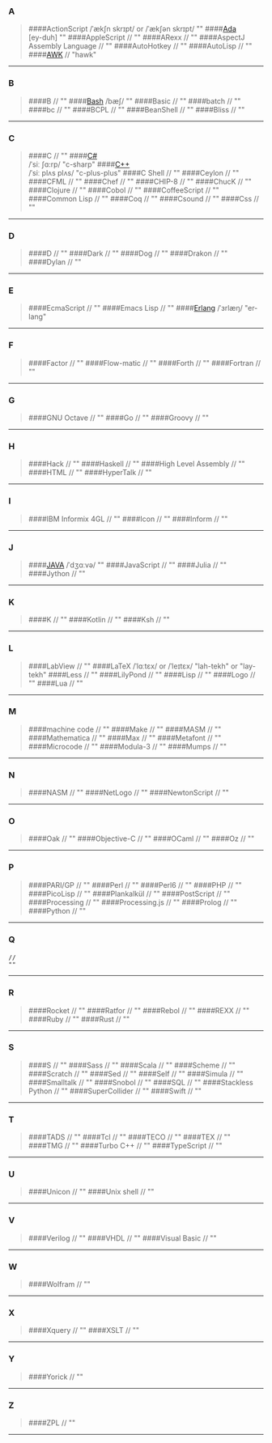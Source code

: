 ### A
>####ActionScript
    /ˈækʃn skrɪpt/ or /ˈækʃən skrɪpt/
    ""
>####[Ada](http://dictionary.reference.com/browse/ada)  
    [ey-duh]
    ""
>####AppleScript
    //
    ""
>####ARexx 
    //
    ""
>####AspectJ Assembly Language
    //
    ""
>####AutoHotkey
    //
    ""
>####AutoLisp
    //
    ""
>####[AWK](http://computer-programming-forum.com/11-awk/2b3847ea18e1b35a.htm)
    //
    "hawk"
***

### B
>####B
    //
    ""
>####[Bash](https://en.wikipedia.org/wiki/Bash_(Unix_shell))
    /bæʃ/
    ""
>####Basic
    //
    ""
>####batch
    //
    ""
>####bc
    //
    ""
>####BCPL
    //
    ""
>####BeanShell
    //
    ""
>####Bliss
    //
    ""
***

### C
>####C
    //
    ""
>####[C#](https://en.wikipedia.org/wiki/C%2B%2B)    
    /ˈsiː ʃɑ:rp/
    "c-sharp"
>####[C++](https://en.wikipedia.org/wiki/C%2B%2B)    
    /ˈsiː plʌs plʌs/
    "c-plus-plus"
>####C Shell
    //
    ""
>####Ceylon
    //
    ""
>####CFML
    //
    ""
>####Chef
    //
    ""
>####CHIP-8
    //
    ""
>####ChucK
    //
    ""
>####Clojure
    //
    ""
>####Cobol
    //
    ""
>####CoffeeScript
    //
    ""
>####Common Lisp
    //
    ""
>####Coq
    //
    ""
>####Csound
    //
    ""
>####Css
    //
    ""

***

### D
>####D
    //
    ""
>####Dark
    //
    ""
>####Dog
    //
    ""
>####Drakon
    //
    ""
>####Dylan
    //
    ""
    
***

### E
>####EcmaScript
    //
    ""
>####Emacs Lisp
    //
    ""
>####[Erlang](https://en.wikipedia.org/wiki/Erlang_(programming_language)) 
    /ˈɜrlæŋ/ 
    "er-lang"
    
***

### F
>####Factor
    //
    ""
>####Flow-matic
    //
    ""
>####Forth
    //
    ""
>####Fortran
    //
    ""
    
***

### G
>####GNU Octave
    //
    ""
>####Go
    //
    ""
>####Groovy
    //
    "" 

***

### H
>####Hack
    //
    ""
>####Haskell
    //
    ""
>####High Level Assembly
    //
    ""
>####HTML
    //
    ""
>####HyperTalk
    //
    ""
    
***

### I
>####IBM Informix 4GL
    //
    ""
>####Icon
    //
    ""
>####Inform
    //
    ""
    
***

### J
>####[JAVA](http://dictionary.cambridge.org/pronunciation/english/java) 
    /ˈdʒɑːvə/
    "" 
>####JavaScript
    //
    "" 
>####Julia
    //
    ""
>####Jython
    //
    ""
***

### K
>####K
    //
    "" 
>####Kotlin
    //
    ""
>####Ksh
    //
    ""
    
***

### L
>####LabView
    //
    ""
>####LaTeX
    /ˈlɑːtɛx/ or /ˈleɪtɛx/
    "lah-tekh" or "lay-tekh"
>####Less
    //
    ""
>####LilyPond
    //
    ""
>####Lisp
    //
    ""
>####Logo
    //
    ""
>####Lua
    //
    ""
    
***

### M
>####machine code
    //
    "" 
>####Make
    //
    ""
>####MASM
    //
    ""
>####Mathematica
    //
    ""
>####Max
    //
    ""
>####Metafont
    //
    ""
>####Microcode
    //
    ""
>####Modula-3
    //
    ""
>####Mumps
    //
    ""
    
***

### N
>####NASM
    //
    ""
>####NetLogo
    //
    ""
>####NewtonScript
    //
    ""
    
***

### O
>####Oak
    //
    ""
>####Objective-C
    //
    "" 
>####OCaml
    //
    ""
>####Oz
    //
    ""
    
***

### P
>####PARI/GP
    //
    ""
>####Perl
    //
    ""
>####Perl6
    //
    ""
>####PHP
    //
    ""
>####PicoLisp
    //
    ""
>####Plankalkül
    //
    ""
>####PostScript
    //
    ""
>####Processing
    //
    ""
>####Processing.js
    //
    ""
>####Prolog
    //
    ""
>####Python
    //
    ""
    
***

### Q
>#### 
    //
    "" 
    
***

### R
>####Rocket
    //
    ""
>####Ratfor
    //
    ""
>####Rebol
    //
    ""
>####REXX
    //
    ""
>####Ruby
    //
    ""
>####Rust
    //
    ""
    
***

### S
>####S
    //
    ""
>####Sass
    //
    ""
>####Scala
    //
    ""
>####Scheme
    //
    ""
>####Scratch
    //
    ""
>####Sed
    //
    ""
>####Self
    //
    ""
>####Simula
    //
    ""
>####Smalltalk
    //
    ""
>####Snobol
    //
    ""
>####SQL
    //
    ""
>####Stackless Python
    //
    ""
>####SuperCollider
    //
    ""
>####Swift
    //
    ""
    
***

### T
>####TADS
    //
    ""
>####Tcl
    //
    ""
>####TECO
    //
    ""
>####TEX
    //
    ""
>####TMG
    //
    ""
>####Turbo C++
    //
    ""
>####TypeScript
    //
    ""
    
***

### U
>####Unicon
    //
    ""
>####Unix shell
    //
    ""
    
***

### V
>####Verilog
    //
    ""
>####VHDL
    //
    ""
>####Visual Basic
    //
    ""

***

### W
>####Wolfram
    //
    ""
***

### X
>####Xquery
    //
    ""
>####XSLT
    //
    ""
***

### Y
>####Yorick
    //
    "" 
***

### Z
>####ZPL
    //
    ""
***
    
